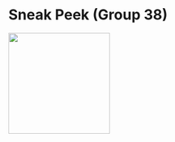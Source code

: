 # Sneak Peek (Group 38)

<img src="https://user-images.githubusercontent.com/49964697/114432576-d9670200-9b8e-11eb-9539-46febc7c329f.png" width="200" height="200">
